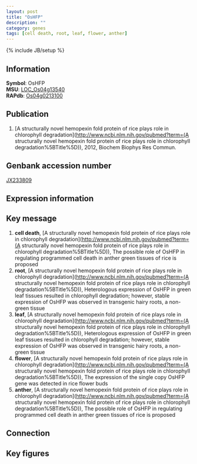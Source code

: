 ```yaml
---
layout: post
title: "OsHFP"
description: ""
category: genes
tags: [cell death, root, leaf, flower, anther]
---
```

{% include JB/setup %}

## Information
__Symbol__: OsHFP  
__MSU__: [LOC_Os04g13540](http://rice.plantbiology.msu.edu/cgi-bin/ORF_infopage.cgi?orf=LOC_Os04g13540)  
__RAPdb__: [Os04g0213100](http://rapdb.dna.affrc.go.jp/viewer/gbrowse_details/irgsp1?name=Os04g0213100)  

## Publication
1. [A structurally novel hemopexin fold protein of rice plays role in chlorophyll degradation](http://www.ncbi.nlm.nih.gov/pubmed?term=(A structurally novel hemopexin fold protein of rice plays role in chlorophyll degradation%5BTitle%5D)), 2012, Biochem Biophys Res Commun.

## Genbank accession number
[JX233809](http://www.ncbi.nlm.nih.gov/nuccore/JX233809)

## Expression information

## Key message
1. __cell death__, [A structurally novel hemopexin fold protein of rice plays role in chlorophyll degradation](http://www.ncbi.nlm.nih.gov/pubmed?term=(A structurally novel hemopexin fold protein of rice plays role in chlorophyll degradation%5BTitle%5D)),  The possible role of OsHFP in regulating programmed cell death in anther green tissues of rice is proposed
2. __root__, [A structurally novel hemopexin fold protein of rice plays role in chlorophyll degradation](http://www.ncbi.nlm.nih.gov/pubmed?term=(A structurally novel hemopexin fold protein of rice plays role in chlorophyll degradation%5BTitle%5D)),  Heterologous expression of OsHFP in green leaf tissues resulted in chlorophyll degradation; however, stable expression of OsHFP was observed in transgenic hairy roots, a non-green tissue
3. __leaf__, [A structurally novel hemopexin fold protein of rice plays role in chlorophyll degradation](http://www.ncbi.nlm.nih.gov/pubmed?term=(A structurally novel hemopexin fold protein of rice plays role in chlorophyll degradation%5BTitle%5D)),  Heterologous expression of OsHFP in green leaf tissues resulted in chlorophyll degradation; however, stable expression of OsHFP was observed in transgenic hairy roots, a non-green tissue
4. __flower__, [A structurally novel hemopexin fold protein of rice plays role in chlorophyll degradation](http://www.ncbi.nlm.nih.gov/pubmed?term=(A structurally novel hemopexin fold protein of rice plays role in chlorophyll degradation%5BTitle%5D)),  The expression of the single copy OsHFP gene was detected in rice flower buds
5. __anther__, [A structurally novel hemopexin fold protein of rice plays role in chlorophyll degradation](http://www.ncbi.nlm.nih.gov/pubmed?term=(A structurally novel hemopexin fold protein of rice plays role in chlorophyll degradation%5BTitle%5D)),  The possible role of OsHFP in regulating programmed cell death in anther green tissues of rice is proposed

## Connection

## Key figures


